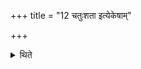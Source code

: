 +++
title = "12 चतुःशता इत्येकेषाम्"

+++

<details><summary>थिते</summary>

चतुःशता इत्येकेषाम् १२
</details>
